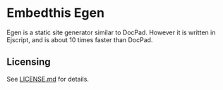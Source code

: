 # Embedthis Egen

Egen is a static site generator similar to DocPad. However it is written in Ejscript, and is about 10 times faster
than DocPad.

Licensing
---
See [LICENSE.md](LICENSE.md) for details.

